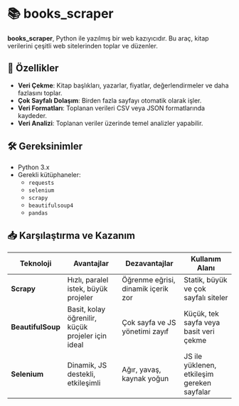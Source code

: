 # 📚 books_scraper

**books_scraper**, Python ile yazılmış bir web kazıyıcıdır. Bu araç, kitap verilerini çeşitli web sitelerinden toplar ve düzenler.

## 🚀 Özellikler

- **Veri Çekme**: Kitap başlıkları, yazarlar, fiyatlar, değerlendirmeler ve daha fazlasını toplar.
- **Çok Sayfalı Dolaşım**: Birden fazla sayfayı otomatik olarak işler.
- **Veri Formatları**: Toplanan verileri CSV veya JSON formatlarında kaydeder.
- **Veri Analizi**: Toplanan veriler üzerinde temel analizler yapabilir.

## 🛠️ Gereksinimler

- Python 3.x
- Gerekli kütüphaneler:
  - `requests`
  - `selenium`
  - `scrapy`
  - `beautifulsoup4`
  - `pandas`

## 📥 Karşılaştırma ve Kazanım


| Teknoloji         | Avantajlar                                        | Dezavantajlar                      | Kullanım Alanı                              |
| ----------------- | ------------------------------------------------- | ---------------------------------- | ------------------------------------------- |
| **Scrapy**        | Hızlı, paralel istek, büyük projeler              | Öğrenme eğrisi, dinamik içerik zor | Statik, büyük ve çok sayfalı siteler        |
| **BeautifulSoup** | Basit, kolay öğrenilir, küçük projeler için ideal | Çok sayfa ve JS yönetimi zayıf     | Küçük, tek sayfa veya basit veri çekme      |
| **Selenium**      | Dinamik, JS destekli, etkileşimli                 | Ağır, yavaş, kaynak yoğun          | JS ile yüklenen, etkileşim gereken sayfalar |

